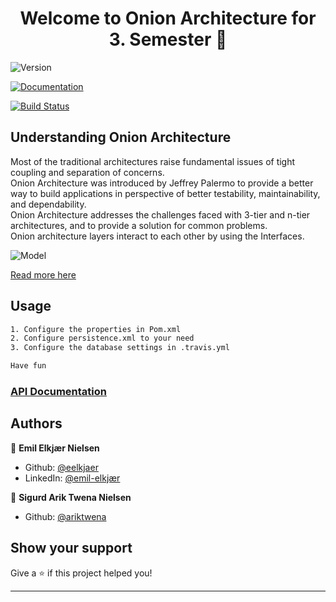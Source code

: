 <h1 align="center">Welcome to Onion Architecture for 3. Semester 👋</h1>
<p>
  <img alt="Version" src="https://img.shields.io/badge/version-1.0.1-blue.svg?cacheSeconds=2592000" />
</p>
<p>
  <a href="https://documenter.getpostman.com/view/13817901/TW77g3sV" target="_blank">
    <img alt="Documentation" src="https://img.shields.io/badge/documentation-yes-brightgreen.svg" />
  </a>
</p>

[![Build Status](https://travis-ci.com/eelkjaer/dat3-onionarch.svg?branch=main)](https://travis-ci.com/eelkjaer/dat3-onionarch)

## Understanding Onion Architecture
<p>
Most of the traditional architectures raise fundamental issues of tight coupling and separation of concerns.
<br>Onion Architecture was introduced by Jeffrey Palermo to provide a better way to build applications in perspective of better testability, maintainability, and dependability.
<br>Onion Architecture addresses the challenges faced with 3-tier and n-tier architectures, and to provide a solution for common problems.
<br>Onion architecture layers interact to each other by using the Interfaces.
</p>

![Model](https://www.codeguru.com/imagesvr_ce/2236/Onion1.png)

[Read more here](https://www.codeguru.com/csharp/csharp/cs_misc/designtechniques/understanding-onion-architecture.html)


## Usage
```sh
1. Configure the properties in Pom.xml
2. Configure persistence.xml to your need
3. Configure the database settings in .travis.yml

Have fun
```

### [API Documentation](https://documenter.getpostman.com/view/13817901/TW77g3sV)

## Authors

👤 **Emil Elkjær Nielsen**
* Github: [@eelkjaer](https://github.com/eelkjaer)
* LinkedIn: [@emil-elkjær](https://linkedin.com/in/emil-elkjær)

👤 **Sigurd Arik Twena Nielsen**
* Github: [@ariktwena](https://github.com/ariktwena)

## Show your support

Give a ⭐️ if this project helped you!

***